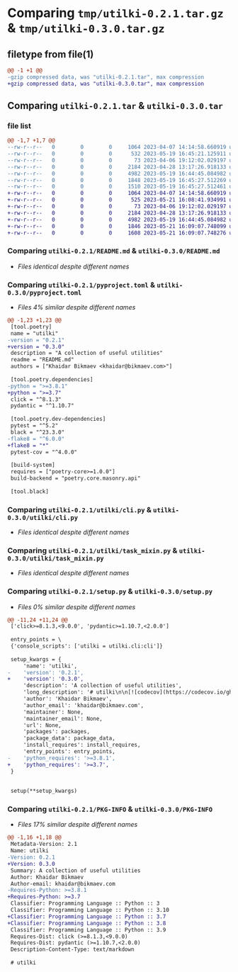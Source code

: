 # Comparing `tmp/utilki-0.2.1.tar.gz` & `tmp/utilki-0.3.0.tar.gz`

## filetype from file(1)

```diff
@@ -1 +1 @@
-gzip compressed data, was "utilki-0.2.1.tar", max compression
+gzip compressed data, was "utilki-0.3.0.tar", max compression
```

## Comparing `utilki-0.2.1.tar` & `utilki-0.3.0.tar`

### file list

```diff
@@ -1,7 +1,7 @@
--rw-r--r--   0        0        0     1064 2023-04-07 14:14:58.660919 utilki-0.2.1/README.md
--rw-r--r--   0        0        0      532 2023-05-19 16:45:21.125911 utilki-0.2.1/pyproject.toml
--rw-r--r--   0        0        0       73 2023-04-06 19:12:02.029197 utilki-0.2.1/utilki/__init__.py
--rw-r--r--   0        0        0     2184 2023-04-28 13:17:26.918133 utilki-0.2.1/utilki/cli.py
--rw-r--r--   0        0        0     4982 2023-05-19 16:44:45.084982 utilki-0.2.1/utilki/task_mixin.py
--rw-r--r--   0        0        0     1848 2023-05-19 16:45:27.512269 utilki-0.2.1/setup.py
--rw-r--r--   0        0        0     1510 2023-05-19 16:45:27.512461 utilki-0.2.1/PKG-INFO
+-rw-r--r--   0        0        0     1064 2023-04-07 14:14:58.660919 utilki-0.3.0/README.md
+-rw-r--r--   0        0        0      525 2023-05-21 16:08:41.934991 utilki-0.3.0/pyproject.toml
+-rw-r--r--   0        0        0       73 2023-04-06 19:12:02.029197 utilki-0.3.0/utilki/__init__.py
+-rw-r--r--   0        0        0     2184 2023-04-28 13:17:26.918133 utilki-0.3.0/utilki/cli.py
+-rw-r--r--   0        0        0     4982 2023-05-19 16:44:45.084982 utilki-0.3.0/utilki/task_mixin.py
+-rw-r--r--   0        0        0     1846 2023-05-21 16:09:07.748099 utilki-0.3.0/setup.py
+-rw-r--r--   0        0        0     1608 2023-05-21 16:09:07.748276 utilki-0.3.0/PKG-INFO
```

### Comparing `utilki-0.2.1/README.md` & `utilki-0.3.0/README.md`

 * *Files identical despite different names*

### Comparing `utilki-0.2.1/pyproject.toml` & `utilki-0.3.0/pyproject.toml`

 * *Files 4% similar despite different names*

```diff
@@ -1,23 +1,23 @@
 [tool.poetry]
 name = "utilki"
-version = "0.2.1"
+version = "0.3.0"
 description = "A collection of useful utilities"
 readme = "README.md"
 authors = ["Khaidar Bikmaev <khaidar@bikmaev.com>"]
 
 [tool.poetry.dependencies]
-python = ">=3.8.1"
+python = ">=3.7"
 click = "^8.1.3"
 pydantic = "^1.10.7"
 
 [tool.poetry.dev-dependencies]
 pytest = "^5.2"
 black = "^23.3.0"
-flake8 = "^6.0.0"
+flake8 = "*"
 pytest-cov = "^4.0.0"
 
 [build-system]
 requires = ["poetry-core>=1.0.0"]
 build-backend = "poetry.core.masonry.api"
 
 [tool.black]
```

### Comparing `utilki-0.2.1/utilki/cli.py` & `utilki-0.3.0/utilki/cli.py`

 * *Files identical despite different names*

### Comparing `utilki-0.2.1/utilki/task_mixin.py` & `utilki-0.3.0/utilki/task_mixin.py`

 * *Files identical despite different names*

### Comparing `utilki-0.2.1/setup.py` & `utilki-0.3.0/setup.py`

 * *Files 0% similar despite different names*

```diff
@@ -11,24 +11,24 @@
 ['click>=8.1.3,<9.0.0', 'pydantic>=1.10.7,<2.0.0']
 
 entry_points = \
 {'console_scripts': ['utilki = utilki.cli:cli']}
 
 setup_kwargs = {
     'name': 'utilki',
-    'version': '0.2.1',
+    'version': '0.3.0',
     'description': 'A collection of useful utilities',
     'long_description': '# utilki\n\n[![codecov](https://codecov.io/gh/realbikmaev/utilki/branch/main/graph/badge.svg?token=VN0UMT7O9A)](https://codecov.io/gh/realbikmaev/utilki)\n\nutils that are frequently used by me and might be useful for others\n\n## installation\n\n```bash\npip install utilki\n```\n\n## TaskMixin\n\nMixin class that adds `create()` classmethod to dataclass you define as your task params. Useful when you have a lot of container based tasks executed on remote clusters (e.g. Kubernetes, Hashicorp Nomad, etc.). It reads task params from environment variables, parses, and validates them. \n\n```python\nfrom utilki import TaskMixin\n\n@dataclass\nclass Task(TaskMixin):\n    ayy: float = 69.69\n    lmao: str = "420"\n\nos.environ["ayy"] = "42.42"\nos.environ["lmao"] = "69"\n\nt = Task.create()\nprint(f"ayy: {t.ayy}, type: {type(t.ayy)}")\n# ayy: 42.42, type: <class \'float\'>\nprint(f"lmao: {t.lmao}, type: {type(t.lmao)}")\n# lmao: 69, type: <class \'str\'>\n```\n\n## Cli\n\n### Venv\n\n```bash\n$ utilki venv 3.8.10\n$ Enter venv name: new_venv\n$ Created venv `new_venv` with Python version 3.8.10\n```',
     'author': 'Khaidar Bikmaev',
     'author_email': 'khaidar@bikmaev.com',
     'maintainer': None,
     'maintainer_email': None,
     'url': None,
     'packages': packages,
     'package_data': package_data,
     'install_requires': install_requires,
     'entry_points': entry_points,
-    'python_requires': '>=3.8.1',
+    'python_requires': '>=3.7',
 }
 
 
 setup(**setup_kwargs)
```

### Comparing `utilki-0.2.1/PKG-INFO` & `utilki-0.3.0/PKG-INFO`

 * *Files 17% similar despite different names*

```diff
@@ -1,16 +1,18 @@
 Metadata-Version: 2.1
 Name: utilki
-Version: 0.2.1
+Version: 0.3.0
 Summary: A collection of useful utilities
 Author: Khaidar Bikmaev
 Author-email: khaidar@bikmaev.com
-Requires-Python: >=3.8.1
+Requires-Python: >=3.7
 Classifier: Programming Language :: Python :: 3
 Classifier: Programming Language :: Python :: 3.10
+Classifier: Programming Language :: Python :: 3.7
+Classifier: Programming Language :: Python :: 3.8
 Classifier: Programming Language :: Python :: 3.9
 Requires-Dist: click (>=8.1.3,<9.0.0)
 Requires-Dist: pydantic (>=1.10.7,<2.0.0)
 Description-Content-Type: text/markdown
 
 # utilki
```


